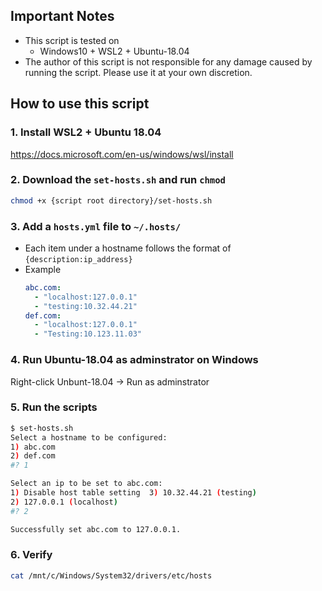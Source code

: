 ## Important Notes
- This script is tested on 
    - Windows10 + WSL2 + Ubuntu-18.04
- The author of this script is not responsible for any damage caused by running the script. Please use it at your own discretion.

## How to use this script
### 1. Install WSL2 + Ubuntu 18.04
https://docs.microsoft.com/en-us/windows/wsl/install

### 2. Download the `set-hosts.sh` and run `chmod`
``` bash
chmod +x {script root directory}/set-hosts.sh
```

### 3. Add a `hosts.yml` file to `~/.hosts/`
- Each item under a hostname follows the format of `{description:ip_address}`
- Example
    ``` yml
    abc.com:
      - "localhost:127.0.0.1"
      - "testing:10.32.44.21"
    def.com:
      - "localhost:127.0.0.1"
      - "Testing:10.123.11.03"
    ```

### 4. Run Ubuntu-18.04 as adminstrator on Windows
Right-click Unbunt-18.04 -> Run as adminstrator

### 5. Run the scripts
``` bash
$ set-hosts.sh
Select a hostname to be configured:
1) abc.com
2) def.com
#? 1

Select an ip to be set to abc.com:
1) Disable host table setting  3) 10.32.44.21 (testing)
2) 127.0.0.1 (localhost)
#? 2

Successfully set abc.com to 127.0.0.1.
```

### 6. Verify
``` bash
cat /mnt/c/Windows/System32/drivers/etc/hosts
```
